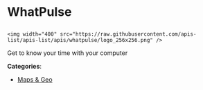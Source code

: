 # WhatPulse<p align="center">
    <img width="400" src="https://raw.githubusercontent.com/apis-list/apis-list/apis/whatpulse/logo_256x256.png" />
</p>

Get to know your time with your computer

**Categories**:

- [Maps & Geo](https://github/apis-list/apis-list#maps-and-geo)





